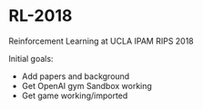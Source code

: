 # RL-2018
Reinforcement Learning at UCLA IPAM RIPS 2018

Initial goals:
* Add papers and background
* Get OpenAI gym Sandbox working
* Get game working/imported
